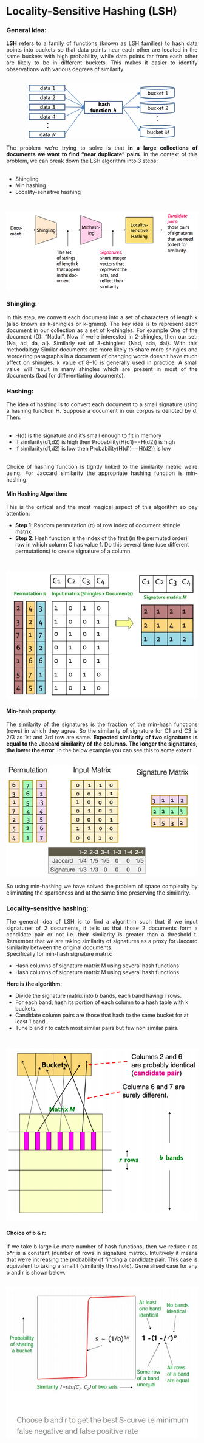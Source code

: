 # Locality-Sensitive Hashing (LSH)

### General Idea:
<div align="justify"><b>LSH</b> refers to a family of functions (known as LSH families) to hash data points into buckets so that data points near each other are located in the same buckets with high probability, while data points far from each other are likely to be in different buckets. This makes it easier to identify observations with various degrees of similarity.</div>

<br>
<p align="center"><img src="https://github.com/Ali-HZN/LSH_Mining-Massive-Datasets/blob/main/images/img_1.png"/></p>

<div align="justify">The problem we’re trying to solve is that <b> in a large collections of documents we want to find “near duplicate” pairs</b>. In the context of this problem, we can break down the LSH algorithm into 3  steps:<br></div>
<br>

- Shingling
- Min hashing
- Locality-sensitive hashing

<br>
<p align="center"><img src="https://github.com/Ali-HZN/LSH_Mining-Massive-Datasets/blob/main/images/img_2.png"/></p>

### Shingling:

<div align="justify">In this step, we convert each document into a set of characters of length k (also known as k-shingles or k-grams). The key idea is to represent each document in our collection as a set of k-shingles. For example One of the document (D): “Nadal”. Now if we’re interested in 2-shingles, then our set: {Na, ad, da, al}. Similarly set of 3-shingles: {Nad, ada, dal}. With this methodalogy Similar documents are more likely to share more shingles and reordering paragraphs in a document of changing words doesn’t have much affect on shingles. k value of 8–10 is generally used in practice. A small value will result in many shingles which are present in most of the documents (bad for differentiating documents).</div>

### Hashing:

<div align="justify">The idea of hashing is to convert each document to a small signature using a hashing function H. Suppose a document in our corpus is denoted by d. Then:</div>
<br>

- H(d) is the signature and it’s small enough to fit in memory
- If similarity(d1,d2) is high then Probability(H(d1)==H(d2)) is high
- If similarity(d1,d2) is low then Probability(H(d1)==H(d2)) is low
<br>
<div align="justify">Choice of hashing function is tightly linked to the similarity metric we’re using. For Jaccard similarity the appropriate hashing function is min-hashing.</div>

#### Min Hashing Algorithm:
<div align="justify">This is the critical and the most magical aspect of this algorithm so pay attention:</div>

- <b>Step 1</b>: Random permutation (π) of row index of document shingle matrix.
- <b>Step 2</b>: Hash function is the index of the first (in the permuted order) row in which column C has value 1. Do this several time (use different permutations) to create signature of a column.

<br>
<p align="center"><img src="https://github.com/Ali-HZN/LSH_Mining-Massive-Datasets/blob/main/images/minhash.JPG"/></p>

#### Min-hash property:

<div align="justify">The similarity of the signatures is the fraction of the min-hash functions (rows) in which they agree. So the similarity of signature for C1 and C3 is 2/3 as 1st and 3rd row are same. <b>Expected similarity of two signatures is equal to the Jaccard similarity of the columns. The longer the signatures, the lower the error</b>. In the below example you can see this to some extent.</div>

<br>
<p align="center"><img src="https://github.com/Ali-HZN/LSH_Mining-Massive-Datasets/blob/main/images/minhash_2.JPG"/></p>

<div align="justify">So using min-hashing we have solved the problem of space complexity by eliminating the sparseness and at the same time preserving the similarity.</div>

### Locality-sensitive hashing:

<div align="justify">The general idea of LSH is to find a algorithm such that if we input signatures of 2 documents, it tells us that those 2 documents form a candidate pair or not i.e. their similarity is greater than a threshold t. Remember that we are taking similarity of signatures as a proxy for Jaccard similarity between the original documents.<br></div>
Specifically for min-hash signature matrix:
<br>

- Hash columns of signature matrix M using several hash functions
- Hash columns of signature matrix M using several hash functions

<b>Here is the algorithm:</b>

- Divide the signature matrix into b bands, each band having r rows.
- For each band, hash its portion of each column to a hash table with k buckets.
- Candidate column pairs are those that hash to the same bucket for at least 1 band.
- Tune b and r to catch most similar pairs but few non similar pairs.

<br>
<p align="center"><img src="https://github.com/Ali-HZN/LSH_Mining-Massive-Datasets/blob/main/images/img_3.png"/></p>

#### Choice of b & r:

<div align="justify">If we take b large i.e more number of hash functions, then we reduce r as b*r is a constant (number of rows in signature matrix). Intuitively it means that we’re increasing the probability of finding a candidate pair. This case is equivalent to taking a small t (similarity threshold). Generalised case for any b and r is shown below.</div>

<br>
<p align="center"><img src="https://github.com/Ali-HZN/LSH_Mining-Massive-Datasets/blob/main/images/band.JPG"/></p>